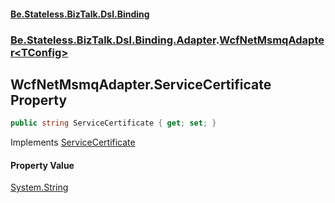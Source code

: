 #### [Be.Stateless.BizTalk.Dsl.Binding](README.md 'README')
### [Be.Stateless.BizTalk.Dsl.Binding.Adapter](Be.Stateless.BizTalk.Dsl.Binding.Adapter.md 'Be.Stateless.BizTalk.Dsl.Binding.Adapter').[WcfNetMsmqAdapter&lt;TConfig&gt;](WcfNetMsmqAdapter_TConfig_.md 'Be.Stateless.BizTalk.Dsl.Binding.Adapter.WcfNetMsmqAdapter<TConfig>')

## WcfNetMsmqAdapter<TConfig>.ServiceCertificate Property

```csharp
public string ServiceCertificate { get; set; }
```

Implements [ServiceCertificate](IAdapterConfigServiceCertificate.ServiceCertificate.md 'Be.Stateless.BizTalk.Dsl.Binding.Adapter.IAdapterConfigServiceCertificate.ServiceCertificate')

#### Property Value
[System.String](https://docs.microsoft.com/en-us/dotnet/api/System.String 'System.String')